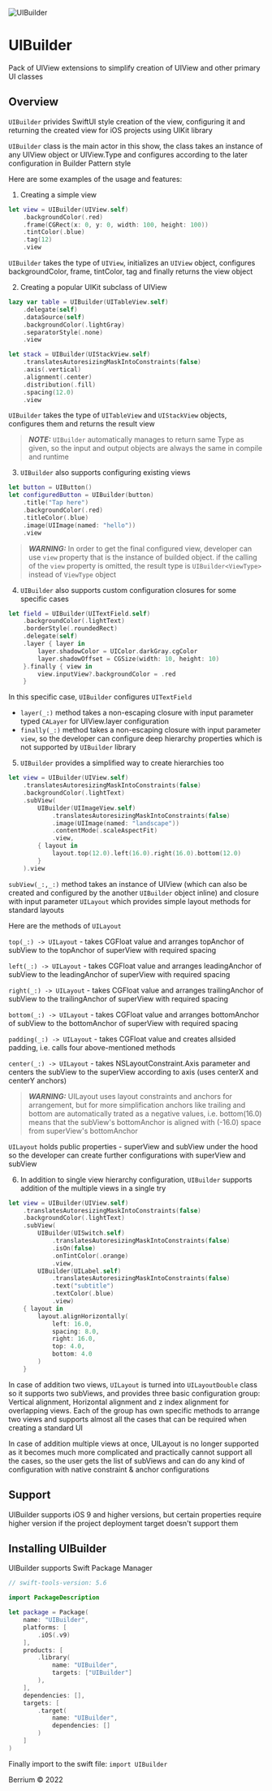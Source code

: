 ![UIBuilder](cover-logo.png)

# UIBuilder

Pack of UIView extensions to simplify creation of UIView and other primary UI classes

## Overview

`UIBuilder` privides SwiftUI style creation of the view, configuring it and returning the created view for iOS projects using UIKit library 

`UIBuilder` class is the main actor in this show, the class takes an instance of any UIView object or UIView.Type and configures according to the later configuration in Builder Pattern style

Here are some examples of the usage and features:

1. Creating a simple view
```Swift
let view = UIBuilder(UIView.self)
    .backgroundColor(.red)
    .frame(CGRect(x: 0, y: 0, width: 100, height: 100))
    .tintColor(.blue)
    .tag(12)
    .view
```

`UIBuilder` takes the type of `UIView`, initializes an `UIView` object, configures backgroundColor, frame, tintColor, tag and finally returns the view object 

2. Creating a popular UIKit subclass of UIView
```Swift
lazy var table = UIBuilder(UITableView.self)
    .delegate(self)
    .dataSource(self)
    .backgroundColor(.lightGray)
    .separatorStyle(.none)
    .view

let stack = UIBuilder(UIStackView.self)
    .translatesAutoresizingMaskIntoConstraints(false)
    .axis(.vertical)
    .alignment(.center)
    .distribution(.fill)
    .spacing(12.0)
    .view
```

`UIBuilder` takes the type of `UITableView` and `UIStackView` objects, configures them and returns the result view

> **_NOTE:_**  `UIBuilder` automatically manages to return same Type as given, so the input and output objects are always the same in compile and runtime


3. `UIBuilder` also supports configuring existing views

```Swift
let button = UIButton()
let configuredButton = UIBuilder(button)
    .title("Tap here")
    .backgroundColor(.red)
    .titleColor(.blue)
    .image(UIImage(named: "hello"))
    .view
```

> **_WARNING:_**  In order to get the final configured view, developer can use `view` property that is the instance of builded object. if the calling of the `view` property is omitted, the result type is `UIBuilder<ViewType>` instead of `ViewType` object

4. `UIBuilder` also supports custom configuration closures for some specific cases

```Swift
let field = UIBuilder(UITextField.self)
    .backgroundColor(.lightText)
    .borderStyle(.roundedRect)
    .delegate(self)
    .layer { layer in
        layer.shadowColor = UIColor.darkGray.cgColor
        layer.shadowOffset = CGSize(width: 10, height: 10)
    }.finally { view in
        view.inputView?.backgroundColor = .red
    }
```

In this specific case, `UIBuilder` configures `UITextField`
- `layer(_:)` method takes a non-escaping closure with input parameter typed `CALayer` for UIView.layer configuration
- `finally(_:)` method takes a non-escaping closure with input parameter `view`, so the developer can configure deep hierarchy properties which is not supported by `UIBuilder` library

5. `UIBuilder` provides a simplified way to create hierarchies too

```Swift
let view = UIBuilder(UIView.self)
    .translatesAutoresizingMaskIntoConstraints(false)
    .backgroundColor(.lightText)
    .subView(
        UIBuilder(UIImageView.self)
            .translatesAutoresizingMaskIntoConstraints(false)
            .image(UIImage(named: "landscape"))
            .contentMode(.scaleAspectFit)
            .view, 
        { layout in
            layout.top(12.0).left(16.0).right(16.0).bottom(12.0)
        }
    ).view
```

`subView(_:,_:)` method takes an instance of UIView (which can also be created and configured by the another `UIBuilder` object inline) and closure with input parameter `UILayout` which provides simple layout methods for standard layouts 

Here are the methods of `UILayout`

`top(_:) -> UILayout` - takes CGFloat value and arranges topAnchor of subView to the topAnchor of superView with required spacing

`left(_:) -> UILayout` - takes CGFloat value and arranges leadingAnchor of subView to the leadingAnchor of superView with required spacing

`right(_:) -> UILayout` - takes CGFloat value and arranges trailingAnchor of subView to the trailingAnchor of superView with required spacing

`bottom(_:) -> UILayout` - takes CGFloat value and arranges bottomAnchor of subView to the bottomAnchor of superView with required spacing

`padding(_:) -> UILayout` - takes CGFloat value and creates allsided padding, i.e. calls four above-mentioned methods 

`center(_:) -> UILayout` - takes NSLayoutConstraint.Axis parameter and centers the subView to the superView according to axis (uses centerX and centerY anchors)

> **_WARNING:_**  UILayout uses layout constraints and anchors for arrangement, but for more simplification anchors like trailing and bottom are automatically trated as a negative values, i.e. bottom(16.0) means that the subView's bottomAnchor is aligned with (-16.0) space from superView's bottomAnchor

`UILayout` holds public properties - superView and subView under the hood so the developer can create further configurations with superView and subView

6. In addition to single view hierarchy configuration, `UIBuilder` supports addition of the multiple views in a single try

```Swift
let view = UIBuilder(UIView.self)
    .translatesAutoresizingMaskIntoConstraints(false)
    .backgroundColor(.lightText)
    .subView(
        UIBuilder(UISwitch.self)
            .translatesAutoresizingMaskIntoConstraints(false)
            .isOn(false)
            .onTintColor(.orange)
            .view,
        UIBuilder(UILabel.self)
            .translatesAutoresizingMaskIntoConstraints(false)
            .text("subtitle")
            .textColor(.blue)
            .view)
    { layout in
        layout.alignHorizontally(
            left: 16.0,
            spacing: 8.0,
            right: 16.0,
            top: 4.0,
            bottom: 4.0
        )
    }
```

In case of addition two views, `UILayout` is turned into `UILayoutDouble` class so it supports two subViews, and provides three basic configuration group: Vertical alignment, Horizontal alignment and z index alignment for overlapping views. Each of the group has own specific methods to arrange two views and supports almost all the cases that can be required when creating a standard UI

In case of addition multiple views at once, UILayout is no longer supported as it becomes much more complicated and practically cannot support all the cases, so the user gets the list of subViews and can do any kind of configuration with native constraint & anchor configurations


## Support

UIBuilder supports iOS 9 and higher versions, but certain properties require higher version if the project deployment target doesn't support them

## Installing UIBuilder

UIBuilder supports Swift Package Manager

```Swift
// swift-tools-version: 5.6

import PackageDescription

let package = Package(
    name: "UIBuilder",
    platforms: [
        .iOS(.v9)
    ],
    products: [
        .library(
            name: "UIBuilder",
            targets: ["UIBuilder"]
        ),
    ],
    dependencies: [],
    targets: [
        .target(
            name: "UIBuilder",
            dependencies: []
        )
    ]
)
```

Finally import to the swift file: `import UIBuilder`

Berrium © 2022


